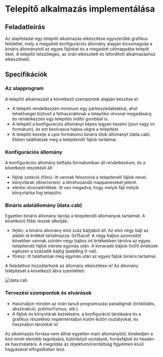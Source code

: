 # Telepítő alkalmazás implementálása

## Feladatleírás

Az alapfeladat egy telepítő alkalmazás elkészítése egyszerűbb grafikus felülettel, mely a megadott konfigurációs állomány alapján kicsomagolja a bináris állományból az egyes fájlokat és a megadott célmappába telepíti őket.
A telepítő tetszőleges, az órán elkészített és lefordított alkalmazáshoz elkészíthető.

## Specifikációk

### Az alapprogram
A telepítő alkalmazást a következő szempontok alapján készítse el:
* A telepítő rendelkezzen minimum egy párbeszédablakkal, ahol lehetőséget biztosít a felhasználónak a telepítési útvonal megadására, és rendelkezzen egy telepítés indító gombbal is.
* A telepítő a konfigurációs állományt képes legyen kezelni (json vagy ini formátum), és ezt beolvasva hajtsa végre a telepítést.
* A telepítő kezelje a cpio formátumú bináris blob állományt (data.cab). Ebben találhatóak meg a telepítendő fájlok tartalmai.

### Konfigurációs állomány
A konfigurációs állomány kétfajta formátumban áll rendelkezésre, és a következő részekből áll:
* fájlok szekció (files): itt vannak felsorolva a telepítendő fájlok nevei.
* könyvtárak (directories): a létrehozandó mappaneveket jelenti.
* elérési útvonalértékek: itt van megadva, hogy melyik fájl melyik könyvtárba fog települni.

### Bináris adatállomány (data.cab)
Egyetlen bináris állomány tárolja a telepítendő állományok tartalmát. A következő főbb részek alkotják:
* fejléc: a bináris allomány első száz bájtjából áll. Az első négy bájt az alábbi id értéket tartalmazza: 0x15acef. A négy bájtos azonosítót követően vannak szintén négy bájtos int értékekben tárolva az egyes telepítendő fájlok mérete egymás után. A kimaradó bájtok 0x00 értéküek egészen a századik bájtig (padding 0-val).
* főrész: itt találhatóak meg egymás után az egyes fájlok bináris tartalmai.

A feladathoz hozzátartozik az állomány elkészítése is!
Az állomány felépítését a következő ábra szemlélteti:

![data.cab](https://github.com/tiblyzer/MagProg1/tree/main/installer/cab_structure.png "data.cab format")

### Tervezési szempontok és elvárások

* Használjon minden az órán tanult programozási paradigmát (öröklődés, absztrakció, polimorfizmus, stb.).
* A fájlok és könyvtárak kezelésére, a konfiguráció tárolására és a grafikus részekhez implementáljon külön-külön osztályokat, és használjon tárolókat is! 

Az alkalmazás forrása nem állhat egyetlen main állományből, törekedjen a kód minél elemibb tagolására, különböző osztályok, forrásfájlok és header-ek használatára. 
A megoldás az objektumorientáltság figyelmen kívül hagyásával elfogadtatlan lesz.
